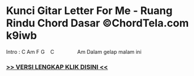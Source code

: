 
 # Kunci Gitar Letter For Me - Ruang Rindu Chord Dasar ©ChordTela.com k9iwb


Intro : C Am F G    C                Am Dalam gelap malam ini

###  <a href="https://shortlighzx.web.app?sq=Kunci Gitar Letter For Me - Ruang Rindu Chord Dasar ©ChordTela.com"> >> VERSI LENGKAP KLIK DISINI << </a>
